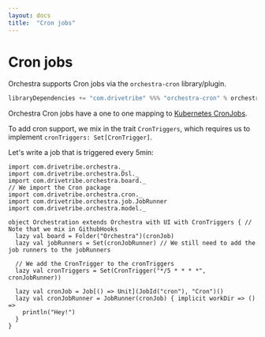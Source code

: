 ```yaml
---
layout: docs
title:  "Cron jobs"
---
```


# Cron jobs

Orchestra supports Cron jobs via the `orchestra-cron` library/plugin.
```scala
libraryDependencies += "com.drivetribe" %%% "orchestra-cron" % orchestraVersion
```

Orchestra Cron jobs have a one to one mapping to [Kubernetes CronJobs](https://kubernetes.io/docs/concepts/workloads/controllers/cron-jobs/).

To add cron support, we mix in the trait `CronTriggers`, which requires us to implement
`cronTriggers: Set[CronTrigger]`.

Let's write a job that is triggered every 5min:
```tut:silent
import com.drivetribe.orchestra._
import com.drivetribe.orchestra.Dsl._
import com.drivetribe.orchestra.board._
// We import the Cron package
import com.drivetribe.orchestra.cron._
import com.drivetribe.orchestra.job.JobRunner
import com.drivetribe.orchestra.model._

object Orchestration extends Orchestra with UI with CronTriggers { // Note that we mix in GithubHooks
  lazy val board = Folder("Orchestra")(cronJob)
  lazy val jobRunners = Set(cronJobRunner) // We still need to add the job runners to the jobRunners

  // We add the CronTrigger to the cronTriggers
  lazy val cronTriggers = Set(CronTrigger("*/5 * * * *", cronJobRunner))

  lazy val cronJob = Job[() => Unit](JobId("cron"), "Cron")()
  lazy val cronJobRunner = JobRunner(cronJob) { implicit workDir => () =>
    println("Hey!")
  }
}
```
